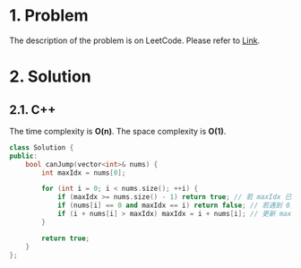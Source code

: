 # 1. Problem

The description of the problem is on LeetCode. Please refer to [Link](https://leetcode.com/problems/jump-game/).

# 2. Solution

## 2.1. C++

The time complexity is **O(n)**. The space complexity is **O(1)**.

```cpp
class Solution {
public:
    bool canJump(vector<int>& nums) {
        int maxIdx = nums[0];

        for (int i = 0; i < nums.size(); ++i) {
            if (maxIdx >= nums.size() - 1) return true; // 若 maxIdx 已達到或超過最後一個索引，則回傳 true
            if (nums[i] == 0 and maxIdx == i) return false; // 若遇到 0，且 maxIdx 無法超過該位置，則無法前進，回傳 false
            if (i + nums[i] > maxIdx) maxIdx = i + nums[i]; // 更新 maxIdx 為當前位置可跳到的最遠位置
        }

        return true;
    }
};
```
